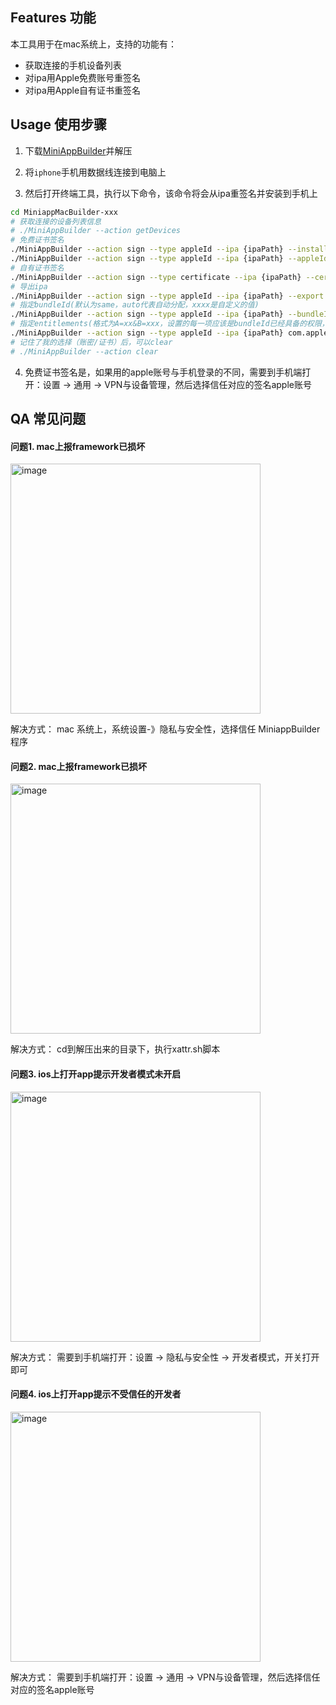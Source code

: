 ## Features 功能
本工具用于在mac系统上，支持的功能有：
- 获取连接的手机设备列表
- 对ipa用Apple免费账号重签名
- 对ipa用Apple自有证书重签名

## Usage 使用步骤 
1. 下载[MiniAppBuilder](https://github.com/yujon/ipa-mac-builder/releases/)并解压

2. 将`iphone`手机用数据线连接到电脑上

3. 然后打开终端工具，执行以下命令，该命令将会从ipa重签名并安装到手机上

```sh
cd MiniappMacBuilder-xxx
# 获取连接的设备列表信息
# ./MiniAppBuilder --action getDevices 
# 免费证书签名
./MiniAppBuilder --action sign --type appleId --ipa {ipaPath} --install
./MiniAppBuilder --action sign --type appleId --ipa {ipaPath} --appleId xxx --password xxx --install
# 自有证书签名
./MiniAppBuilder --action sign --type certificate --ipa {ipaPath} --certificatePath xxx --certificatePassword xxx --profilePath xxx --install
# 导出ipa
./MiniAppBuilder --action sign --type appleId --ipa {ipaPath} --export /aaa/bbb/ccc
# 指定bundleId(默认为same，auto代表自动分配，xxxx是自定义的值)
./MiniAppBuilder --action sign --type appleId --ipa {ipaPath} --bundleId same|auto|xxxx --install
# 指定entitlements(格式为A=xx&B=xxx，设置的每一项应该是bundleId已经具备的权限，否则会被过滤)
./MiniAppBuilder --action sign --type appleId --ipa {ipaPath} com.apple.developer.associated-domains=htpps://www.test.com/a/ --install
# 记住了我的选择（账密/证书）后，可以clear
# ./MiniAppBuilder --action clear
```

4. 免费证书签名是，如果用的apple账号与手机登录的不同，需要到手机端打开：设置 -> 通用 -> VPN与设备管理，然后选择信任对应的签名apple账号

## QA 常见问题
#### 问题1. mac上报framework已损坏

 <img width="400" alt="image" src="https://github.com/yujon/ipa-mac-builder/assets/16963584/2e62379f-edcb-4c0a-a69b-dd0fc9f3aabf">

解决方式： mac 系统上，系统设置-》隐私与安全性，选择信任 MiniappBuilder 程序

#### 问题2. mac上报framework已损坏

<img width="400" alt="image" src="https://github.com/yujon/ipa-mac-builder/assets/16963584/41eff07f-54e8-491e-a0ce-028adc652423">

解决方式： cd到解压出来的目录下，执行xattr.sh脚本

#### 问题3. ios上打开app提示开发者模式未开启

<img width="400" alt="image" src="https://github.com/yujon/ipa-mac-builder/assets/16963584/b7a478ff-91ec-4f3f-a7e8-d2965f6e9168">

解决方式： 需要到手机端打开：设置 ->  隐私与安全性 -> 开发者模式，开关打开即可

#### 问题4. ios上打开app提示不受信任的开发者

<img width="400" alt="image" src="https://github.com/yujon/ipa-mac-builder/assets/16963584/06d04145-483a-450d-80e8-be19fc4c6b0a">

解决方式： 需要到手机端打开：设置 -> 通用 -> VPN与设备管理，然后选择信任对应的签名apple账号


